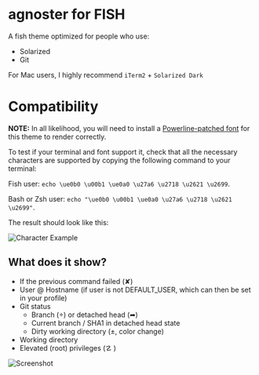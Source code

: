 # agnoster for FISH

A fish theme optimized for people who use:

- Solarized
- Git

For Mac users, I highly recommend `iTerm2` + `Solarized Dark`

# Compatibility

**NOTE:** In all likelihood, you will need to install a [Powerline-patched font](https://github.com/Lokaltog/powerline-fonts) for this theme to render correctly.

To test if your terminal and font support it, check that all the necessary characters are supported by copying the following command to your terminal: 

Fish user:
`echo \ue0b0 \u00b1 \ue0a0 \u27a6 \u2718 \u2621 \u2699`.

Bash or Zsh user:
`echo "\ue0b0 \u00b1 \ue0a0 \u27a6 \u2718 \u2621 \u2699"`.

The result should look like this:

![Character Example](https://gist.githubusercontent.com/Gabirel/df85f42bbf992ff40335eac07cdf09bf/raw/fbeea64d843bd5a8ce124220c23582b844bec90e/character-example.png)

## What does it show?

- If the previous command failed (✘)
- User @ Hostname (if user is not DEFAULT_USER, which can then be set in your profile)
- Git status
  - Branch () or detached head (➦)
  - Current branch / SHA1 in detached head state
  - Dirty working directory (±, color change)
- Working directory
- Elevated (root) privileges (☡ )

![Screenshot](https://gist.githubusercontent.com/agnoster/3712874/raw/screenshot.png)
